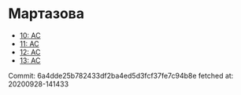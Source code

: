 # Мартазова
- [10: AC](10.md)
- [11: AC](11.md)
- [12: AC](12.md)
- [13: AC](13.md)

Commit: 6a4dde25b782433df2ba4ed5d3fcf37fe7c94b8e
 fetched at: 20200928-141433
